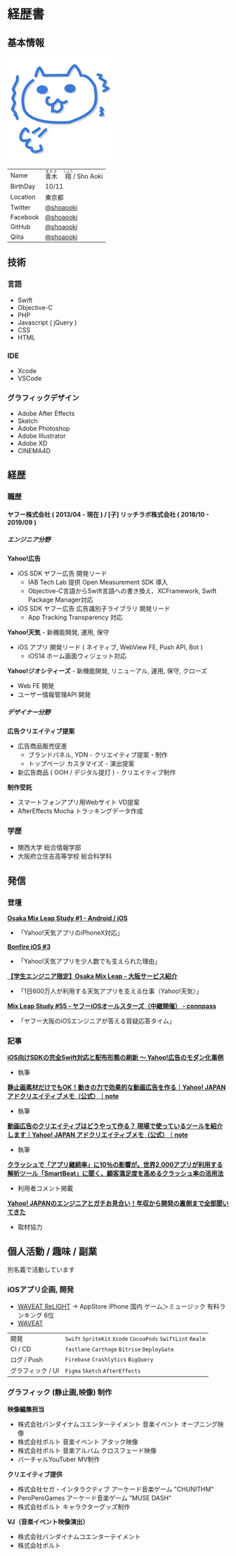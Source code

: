 # 経歴書

## 基本情報

![](./as.png)

|||
|----|----|
|Name|<ruby><rb>青木</rb><rt>あおき</rt>　</ruby><ruby><rb>翔</rb><rt>しょう</rt></ruby> / Sho Aoki|
|BirthDay|10/11|
|Location|東京都|
|Twitter|[@shoaooki](https://twitter.com/shoaooki)|
|Facebook|[@shoaooki](https://www.facebook.com/shoaooki)|
|GitHub|[@shoaooki](https://github.com/shoaooki)|
|Qiita|[@shoaooki](https://qiita.com/shoaooki)|

## 技術

### 言語

- Swift
- Objective-C
- PHP
- Javascript ( jQuery )
- CSS
- HTML

### IDE

- Xcode
- VSCode

### グラフィックデザイン

- Adobe After Effects
- Sketch
- Adobe Photoshop
- Adobe Illustrator
- Adobe XD
- CINEMA4D

## 経歴

### 職歴

#### ヤフー株式会社 ( 2013/04 - 現在 ) / [子] リッチラボ株式会社 ( 2018/10 - 2019/09 )

##### エンジニア分野

**Yahoo!広告**
- iOS SDK ヤフー広告 開発リード
  - IAB Tech Lab 提供 Open Measurement SDK 導入
  - Objective-C言語からSwift言語への書き換え、XCFramework, Swift Package Manager対応
- iOS SDK ヤフー広告 広告識別子ライブラリ 開発リード
  - App Tracking Transparency 対応

**Yahoo!天気** - 新機能開発, 運用, 保守
- iOS アプリ 開発リード ( ネイティブ, WebView FE, Push API, Bot )
  - iOS14 ホーム画面ウィジェット対応

**Yahoo!ジオシティーズ** - 新機能開発, リニューアル, 運用, 保守, クローズ
- Web FE 開発
- ユーザー情報管理API 開発

##### デザイナー分野

**広告クリエイティブ提案**
- 広告商品販売促進
  - ブランドパネル, YDN - クリエイティブ提案・制作
  - トップページ カスタマイズ - 演出提案
- 新広告商品 ( OOH / デジタル提灯 ) - クリエイティブ制作

**制作受託**
- スマートフォンアプリ用Webサイト VD提案
- AfterEffects Mocha トラッキングデータ作成

### 学歴

- 関西大学 総合情報学部
- 大阪府立住吉高等学校 総合科学科

## 発信

### 登壇

**[Osaka Mix Leap Study #1 - Android / iOS](https://yahoo-osaka.connpass.com/event/70653/)**
- 「Yahoo!天気アプリのiPhoneX対応」

**[Bonfire iOS #3](https://yj-meetup.connpass.com/event/71599/)**
- 「Yahoo!天気アプリを少人数でも支えられた理由」

**[【学生エンジニア限定】Osaka Mix Leap - 大阪サービス紹介](https://yahoo-osaka.connpass.com/event/74475/)**
- 「1日600万人が利用する天気アプリを支える仕事（Yahoo!天気）」

**[Mix Leap Study \#55 \- ヤフーiOSオールスターズ（中継開催） \- connpass](https://yahoo-osaka.connpass.com/event/159189/)**
- 「ヤフー大阪のiOSエンジニアが答える質疑応答タイム」

### 記事

**[iOS向けSDKの完全Swift対応と配布形態の刷新 〜 Yahoo!広告のモダン化事例](https://techblog.yahoo.co.jp/entry/2022120330379850/)**
- 執筆

**[静止画素材だけでもOK！動きの力で効果的な動画広告を作る｜Yahoo\! JAPAN アドクリエイティブメモ（公式）｜note](https://note.com/yahoo_ad_memo/n/n08ba3aebc43c)**
- 執筆

**[動画広告のクリエイティブはどうやって作る？ 現場で使っているツールを紹介します｜Yahoo\! JAPAN アドクリエイティブメモ（公式）｜note](https://note.com/yahoo_ad_memo/n/na5b1427e11bb)**
- 執筆

**[クラッシュで「アプリ継続率」に10％の影響が。世界2,000アプリが利用する解析ツール「SmartBeat」に聞く、顧客満足度を高めるクラッシュ率の活用法](https://appmarketinglabo.net/smartbeat-crashrate/)**
- 利用者コメント掲載

**[Yahoo! JAPANのエンジニアとガチお見合い！年収から開発の裏側まで全部聞いてきた](https://persol-tech-s.co.jp/i-engineer/interesting/omiai_yahoo)**
- 取材協力

## 個人活動 / 趣味 / 副業

別名義で活動しています

### iOSアプリ企画, 開発

- [WAVEAT ReLIGHT](https://itunes.apple.com/jp/app/waveat-relight/id1329844282) → AppStore iPhone 国内 ゲーム＞ミュージック 有料ランキング 6位
- [WAVEAT](https://itunes.apple.com/jp/app/waveat/id1093169434)

|||
|----|----|
|開発|`Swift` `SpriteKit` `Xcode` `CocoaPods` `SwiftLint` `Realm`|
|CI / CD|`fastlane` `Carthage` `Bitrise` `DeployGate`| 
|ログ / Push|`Firebase` `Crashlytics` `BigQuery`|
|グラフィック / UI| `Figma` `Sketch` `AfterEffects`|

### グラフィック (静止画,映像) 制作

**映像編集担当**
- 株式会社バンダイナムコエンターテイメント 音楽イベント オープニング映像
- 株式会社ボルト 音楽イベント アタック映像
- 株式会社ボルト 音楽アルバム クロスフェード映像
- バーチャルYouTuber MV制作

**クリエイティブ提供**
- 株式会社セガ・インタラクティブ アーケード音楽ゲーム "CHUNITHM"
- PeroPeroGames アーケード音楽ゲーム "MUSE DASH"
- 株式会社ボルト キャラクターグッズ制作

**VJ（音楽イベント映像演出）**
- 株式会社バンダイナムコエンターテイメント
- 株式会社ボルト